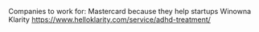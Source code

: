 Companies to work for:
Mastercard because they help startups
Winowna
Klarity https://www.helloklarity.com/service/adhd-treatment/